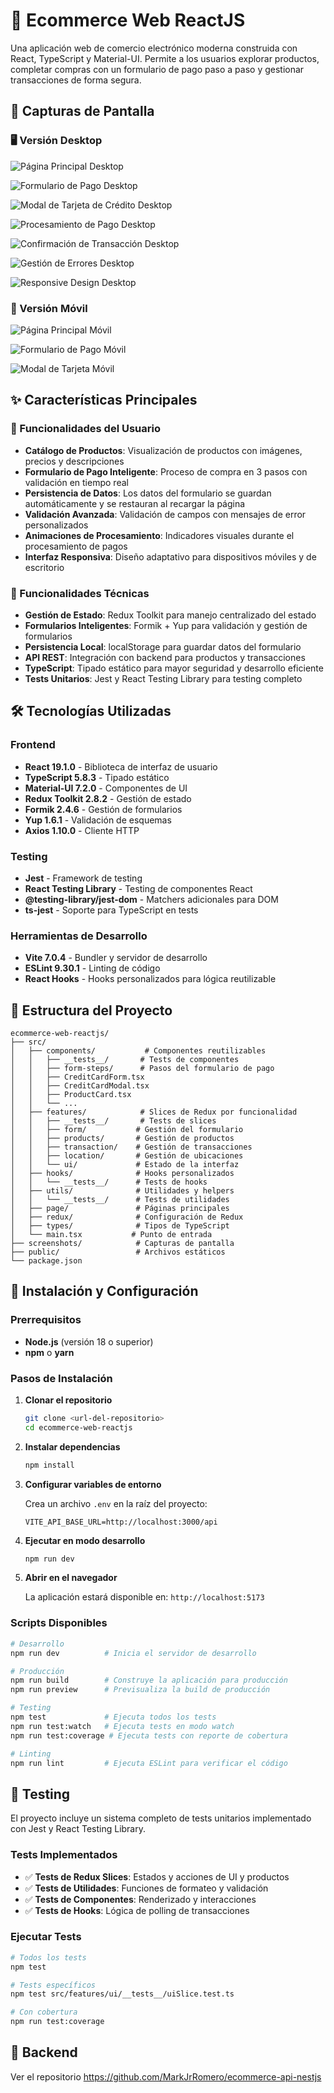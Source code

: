 # 🛒 Ecommerce Web ReactJS

Una aplicación web de comercio electrónico moderna construida con React, TypeScript y Material-UI. Permite a los usuarios explorar productos, completar compras con un formulario de pago paso a paso y gestionar transacciones de forma segura.

## 📸 Capturas de Pantalla

### 🖥️ Versión Desktop

![Página Principal Desktop](screenshots/pc1.png)

![Formulario de Pago Desktop](screenshots/pc2.png)

![Modal de Tarjeta de Crédito Desktop](screenshots/pc3.png)

![Procesamiento de Pago Desktop](screenshots/pc4.png)

![Confirmación de Transacción Desktop](screenshots/pc5.png)

![Gestión de Errores Desktop](screenshots/pc6.png)

![Responsive Design Desktop](screenshots/pc7.png)

### 📱 Versión Móvil

![Página Principal Móvil](screenshots/mv1.png)

![Formulario de Pago Móvil](screenshots/mv2.png)

![Modal de Tarjeta Móvil](screenshots/mv3.png)


## ✨ Características Principales

### 🎯 Funcionalidades del Usuario
- **Catálogo de Productos**: Visualización de productos con imágenes, precios y descripciones
- **Formulario de Pago Inteligente**: Proceso de compra en 3 pasos con validación en tiempo real
- **Persistencia de Datos**: Los datos del formulario se guardan automáticamente y se restauran al recargar la página
- **Validación Avanzada**: Validación de campos con mensajes de error personalizados
- **Animaciones de Procesamiento**: Indicadores visuales durante el procesamiento de pagos
- **Interfaz Responsiva**: Diseño adaptativo para dispositivos móviles y de escritorio

### 🔧 Funcionalidades Técnicas
- **Gestión de Estado**: Redux Toolkit para manejo centralizado del estado
- **Formularios Inteligentes**: Formik + Yup para validación y gestión de formularios
- **Persistencia Local**: localStorage para guardar datos del formulario
- **API REST**: Integración con backend para productos y transacciones
- **TypeScript**: Tipado estático para mayor seguridad y desarrollo eficiente
- **Tests Unitarios**: Jest y React Testing Library para testing completo

## 🛠️ Tecnologías Utilizadas

### Frontend
- **React 19.1.0** - Biblioteca de interfaz de usuario
- **TypeScript 5.8.3** - Tipado estático
- **Material-UI 7.2.0** - Componentes de UI
- **Redux Toolkit 2.8.2** - Gestión de estado
- **Formik 2.4.6** - Gestión de formularios
- **Yup 1.6.1** - Validación de esquemas
- **Axios 1.10.0** - Cliente HTTP

### Testing
- **Jest** - Framework de testing
- **React Testing Library** - Testing de componentes React
- **@testing-library/jest-dom** - Matchers adicionales para DOM
- **ts-jest** - Soporte para TypeScript en tests

### Herramientas de Desarrollo
- **Vite 7.0.4** - Bundler y servidor de desarrollo
- **ESLint 9.30.1** - Linting de código
- **React Hooks** - Hooks personalizados para lógica reutilizable

## 📁 Estructura del Proyecto

```
ecommerce-web-reactjs/
├── src/
│   ├── components/           # Componentes reutilizables
│   │   ├── __tests__/       # Tests de componentes
│   │   ├── form-steps/      # Pasos del formulario de pago
│   │   ├── CreditCardForm.tsx
│   │   ├── CreditCardModal.tsx
│   │   ├── ProductCard.tsx
│   │   └── ...
│   ├── features/            # Slices de Redux por funcionalidad
│   │   ├── __tests__/       # Tests de slices
│   │   ├── form/           # Gestión del formulario
│   │   ├── products/       # Gestión de productos
│   │   ├── transaction/    # Gestión de transacciones
│   │   ├── location/       # Gestión de ubicaciones
│   │   └── ui/             # Estado de la interfaz
│   ├── hooks/              # Hooks personalizados
│   │   └── __tests__/      # Tests de hooks
│   ├── utils/              # Utilidades y helpers
│   │   └── __tests__/      # Tests de utilidades
│   ├── page/               # Páginas principales
│   ├── redux/              # Configuración de Redux
│   ├── types/              # Tipos de TypeScript
│   └── main.tsx           # Punto de entrada
├── screenshots/            # Capturas de pantalla
├── public/                 # Archivos estáticos
└── package.json
```

## 🚀 Instalación y Configuración

### Prerrequisitos
- **Node.js** (versión 18 o superior)
- **npm** o **yarn**

### Pasos de Instalación

1. **Clonar el repositorio**
   ```bash
   git clone <url-del-repositorio>
   cd ecommerce-web-reactjs
   ```

2. **Instalar dependencias**
   ```bash
   npm install
   ```

3. **Configurar variables de entorno**
   
   Crea un archivo `.env` en la raíz del proyecto:
   ```env
   VITE_API_BASE_URL=http://localhost:3000/api
   ```

4. **Ejecutar en modo desarrollo**
   ```bash
   npm run dev
   ```

5. **Abrir en el navegador**
   
   La aplicación estará disponible en: `http://localhost:5173`

### Scripts Disponibles

```bash
# Desarrollo
npm run dev          # Inicia el servidor de desarrollo

# Producción
npm run build        # Construye la aplicación para producción
npm run preview      # Previsualiza la build de producción

# Testing
npm test             # Ejecuta todos los tests
npm run test:watch   # Ejecuta tests en modo watch
npm run test:coverage # Ejecuta tests con reporte de cobertura

# Linting
npm run lint         # Ejecuta ESLint para verificar el código
```

## 🧪 Testing

El proyecto incluye un sistema completo de tests unitarios implementado con Jest y React Testing Library.

### Tests Implementados

- ✅ **Tests de Redux Slices**: Estados y acciones de UI y productos
- ✅ **Tests de Utilidades**: Funciones de formateo y validación
- ✅ **Tests de Componentes**: Renderizado y interacciones
- ✅ **Tests de Hooks**: Lógica de polling de transacciones

### Ejecutar Tests

```bash
# Todos los tests
npm test

# Tests específicos
npm test src/features/ui/__tests__/uiSlice.test.ts

# Con cobertura
npm run test:coverage
```

## 🔧 Backend

Ver el repositorio https://github.com/MarkJrRomero/ecommerce-api-nestjs